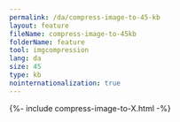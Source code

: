 ```yaml
---
permalink: /da/compress-image-to-45-kb
layout: feature
fileName: compress-image-to-45kb
folderName: feature
tool: imgcompression
lang: da
size: 45
type: kb
nointernationalization: true
---
```

{%- include compress-image-to-X.html -%}       
